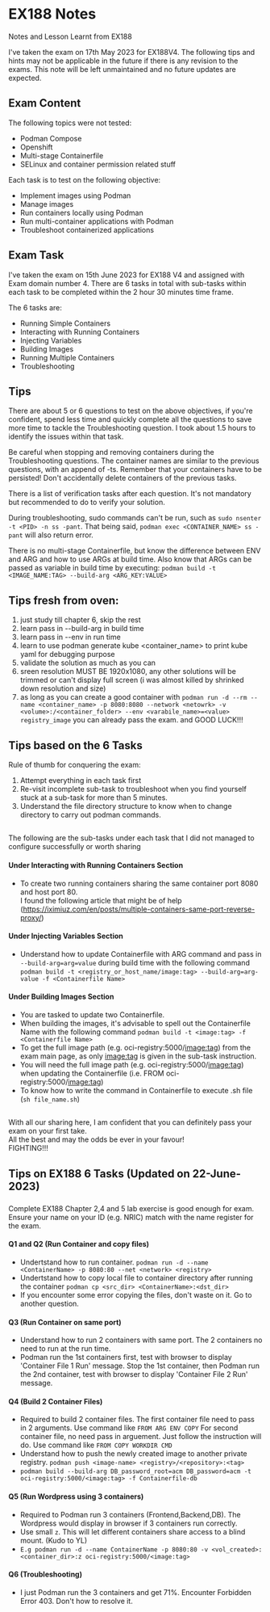 # EX188 Notes
Notes and Lesson Learnt from EX188

I've taken the exam on 17th May 2023 for EX188V4. The following tips and hints may not be applicable in the future if there is any revision to the exams. This note will be left unmaintained and no future updates are expected.

## Exam Content
The following topics were not tested:
- Podman Compose
- Openshift
- Multi-stage Containerfile
- SELinux and container permission related stuff

Each task is to test on the following objective:
- Implement images using Podman
- Manage images
- Run containers locally using Podman
- Run multi-container applications with Podman
- Troubleshoot containerized applications

## Exam Task
I've taken the exam on 15th June 2023 for EX188 V4 and assigned with Exam domain number 4. 
There are 6 tasks in total with sub-tasks within each task to be completed within the 2 hour 30 minutes time frame.

The 6 tasks are:
- Running Simple Containers
- Interacting with Running Containers
- Injecting Variables
- Building Images
- Running Multiple Containers
- Troubleshooting

## Tips
There are about 5 or 6 questions to test on the above objectives, if you're confident, spend less time and quickly complete all the questions to save more time to tackle the Troubleshooting question. I took about 1.5 hours to identify the issues within that task.

Be careful when stopping and removing containers during the Troubleshooting questions. The container names are similar to the previous questions, with an append of <CONTAINER-NAME>-ts. Remember that your containers have to be persisted! Don't accidentally delete containers of the previous tasks.

There is a list of verification tasks after each question. It's not mandatory but recommended to do to verify your solution.
  
During troubleshooting, sudo commands can't be run, such as `sudo nsenter -t <PID> -n ss -pant`.
That being said, `podman exec <CONTAINER_NAME> ss -pant` will also return error.

There is no multi-stage Containerfile, but know the difference between ENV and ARG and how to use ARGs at build time. Also know that ARGs can be passed as variable in build time by executing:
`podman build -t <IMAGE_NAME:TAG> --build-arg <ARG_KEY:VALUE>`
  
## Tips fresh from oven:
1. just study till chapter 6, skip the rest
2. learn pass in --build-arg in build time
3. learn pass in --env in run time
4. learn to use podman generate kube <container_name> to print kube yaml for debugging purpose
5. validate the solution as much as you can
6. sreen resolution MUST BE 1920x1080, any other solutions will be trimmed or can't display full screen (i was almost killed by shrinked down resolution and size)
7. as long as you can create a good container with
  `podman run -d --rm --name <container_name> -p 8080:8080 --network <netowrk> -v <volume>:/<container_folder> --env <varabile_name>=<value> registry_image`
  you can already pass the exam. 
  and GOOD LUCK!!!

## Tips based on the 6 Tasks
Rule of thumb for conquering the exam:
1) Attempt everything in each task first
2) Re-visit incomplete sub-task to troubleshoot when you find yourself stuck at a sub-task for more than 5 minutes.
3) Understand the file directory structure to know when to change directory to carry out podman commands.
##
The following are the sub-tasks under each task that I did not managed to configure successfully or worth sharing
#### Under Interacting with Running Containers Section
  - To create two running containers sharing the same container port 8080 and host port 80. <br/>
    I found the following article that might be of help (https://iximiuz.com/en/posts/multiple-containers-same-port-reverse-proxy/)
#### Under Injecting Variables Section
  - Understand how to update Containerfile with ARG command and pass in `--build-arg=arg=value` during build time with the following command `podman build -t <registry_or_host_name/image:tag> --build-arg=arg-value -f <Containerfile Name>`
#### Under Building Images Section
  - You are tasked to update two Containerfile.
  - When building the images, it's advisable to spell out the Containerfile Name with the following command `podman build -t <image:tag> -f <Containerfile Name>`
  - To get the full image path (e.g. oci-registry:5000/<image:tag>) from the exam main page, as only <image:tag> is given in the sub-task instruction.
  - You will need the full image path (e.g. oci-registry:5000/<image:tag>) when updating the Containerfile (i.e. FROM oci-registry:5000/<image:tag>)
  - To know how to write the command in Containerfile to execute .sh file (`sh file_name.sh`)
##
With all our sharing here, I am confident that you can definitely pass your exam on your first take. <br/>
All the best and may the odds be ever in your favour! <br/>
FIGHTING!!!

## Tips on EX188 6 Tasks (Updated on 22-June-2023)

###
Complete EX188 Chapter 2,4 and 5 lab exercise is good enough for exam.
Ensure your name on your ID (e.g. NRIC) match with the name register for the exam.

#### Q1 and Q2 (Run Container and copy files)
 - Undertstand how to run container. `podman run -d --name <ContainerName> -p 8080:80 --net <network> <registry>`
 - Undertstand how to copy local file to container directory after running the container `podman cp <src_dir> <ContainerName>:<dst_dir>`
 - If you encounter some error copying the files, don't waste on it. Go to another question.
   
#### Q3 (Run Container on same port)
 - Understand how to run 2 containers with same port. The 2 containers no need to run at the run time.
 - Podman run the 1st containers first, test with browser to display 'Container File 1 Run' message. Stop the 1st container, then Podman run the 2nd container, test with browser to display 'Container File 2 Run' message.
   
#### Q4 (Build 2 Container Files)
 - Required to build 2 container files. The first container file need to pass in 2 arguments. Use command like `FROM ARG ENV COPY` For second container file, no need pass in arguement. Just follow the instruction will do. Use command like `FROM COPY WORKDIR CMD` 
 - Understand how to push the newly created image to another private registry. `podman push <image-name> <registry>/<repository>:<tag>`
 - `podman build --build-arg DB_password_root=acm DB_password=acm -t oci-registry:5000/<image:tag> -f Containerfile-db`
 
#### Q5 (Run Wordpress using 3 containers)
 - Required to Podman run 3 containers (Frontend,Backend,DB). The Wordpress would display in browser if 3 containers run correctly.
 - Use small `z`. This will let different containers share access to a blind mount. (Kudo to YL)
 - `E.g podman run -d --name ContainerName -p 8080:80 -v <vol_created>:<container_dir>:z oci-registry:5000/<image:tag>`  
#### Q6 (Troubleshooting)
 - I just Podman run the 3 containers and get 71%. Encounter Forbidden Error 403. Don't how to resolve it.

